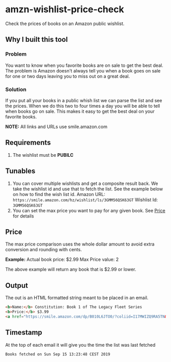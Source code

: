 # amzn-wishlist-price-check

Check the prices of books on an Amazon public wishlist.

## Why I built this tool

### Problem

You want to know when you favorite books are on sale to get the best deal. The problem is Amazon doesn't always tell you when a book goes on sale for one or two days leaving you to miss out on a great deal.

### Solution

If you put all your books in a public whish list we can parse the list and see the prices. When we do this two to four times a day you will be able to tell when books go on sale. This makes it easy to get the best deal on your favorite books.

**NOTE:** All links and URLs use smile.amazon.com

## Requirements

1. The wishlist must be **PUBILC**

## Tunables

1. You can cover multiple wishlists and get a composite result back. We take the wishlist id and use that to fetch the list. See the example below on how to find the wish list id.
  Amazon URL: `https://smile.amazon.com/hz/wishlist/ls/3GMM56QSK63GT`
  Wishlist Id: `3GMM56QSK63GT`
2. You can set the max price you want to pay for any given book. See [Price](#price) for details

## Price

The max price comparison uses the whole dollar amount to avoid extra conversion and rounding with cents.

**Example:**
Actual book price: $2.99
Max Price value: 2

The above example will return any book that is $2.99 or lower.

## Output

The out is an HTML formatted string meant to be placed in an email.

```html
<b>Name:</b> Constitution: Book 1 of The Legacy Fleet Series
<b>Price:</b> $3.99
<a href="https://smile.amazon.com/dp/B010L6JTO0/?coliid=I17MWIZQ9RA5TN&colid=1DJLN9PNW8R59&psc=0">Buy Now</a>
```

## Timestamp

At the top of each email it will give you the time the list was last fetched

```
Books fetched on Sun Sep 15 13:23:48 CEST 2019
```
